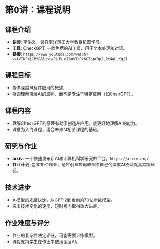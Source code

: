 # 第0讲：课程说明
## 课程介绍
- **讲师**: 李洪义，曾在南洋理工大学教授机器学习。
- **工具**: CheckGPT, 一款免费的AI工具，用于文本处理和对话。
- **链接**: `https://www.youtube.com/watch?v=AVIKFXLCPY8&list=PLJV_el3uVTsPz6CTopeRp2L2t4aL_KgiI`


## 课程目标
- 提供深度AI及其应用的概述。
- 强调理解深层AI的原则，而不是专注于特定应用（如ChairGPT）。

## 课程内容
- 理解CheckGPT的原理有助于创造AI应用，能更好地理解AI的能力。
- 课堂为入门课程，适合未来AI相关课程的基础。

## 研究与作业
- **arxiv**: 一个快速发布新AI和计算机科学研究的平台。`https://arxiv.org/`
- **作业计划**: 包含10个作业，通过创建应用和训练自己的深度AI模型提高实践经验。

## 技术进步
- AI模型的发展快速，从GPT-2到当前的70亿参数模型。
- 突出技术变化的速度，短时间内取得重大进展。

## 作业难度与评分
- 作业的复杂性决定评分，可能需要训练模型。
- 课程支持学生在作业中使用深层AI。
